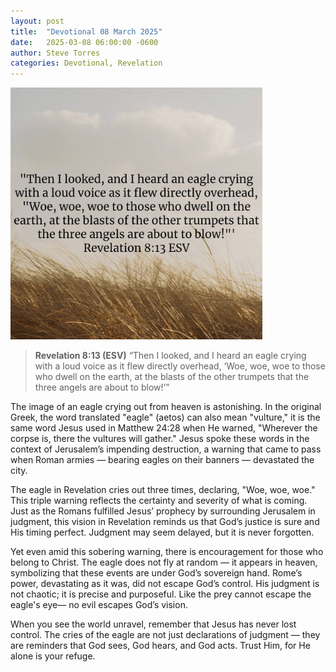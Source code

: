 ```yaml
---
layout: post
title:  "Devotional 08 March 2025"
date:   2025-03-08 06:00:00 -0600
author: Steve Torres
categories: Devotional, Revelation
---
```

<img src="https://github.com/ElEsteeb/ElEsteeb.github.io/blob/main/images/devotionals/Rev-8_13.jpg?raw=true" alt="Revelation 8:13.jpg" style="max-width: 80%; height: auto;">

>**Revelation 8:13 (ESV)**
>“Then I looked, and I heard an eagle crying with a loud voice as it flew directly overhead, ‘Woe, woe, woe to those who dwell on the earth, at the blasts of the other trumpets that the three angels are about to blow!’”

The image of an eagle crying out from heaven is astonishing. In the original Greek, the word translated "eagle" (aetos) can also mean "vulture," it is the same word Jesus used in Matthew 24:28 when He warned, "Wherever the corpse is, there the vultures will gather." Jesus spoke these words in the context of Jerusalem’s impending destruction, a warning that came to pass when Roman armies — bearing eagles on their banners — devastated the city.

The eagle in Revelation cries out three times, declaring, "Woe, woe, woe." This triple warning reflects the certainty and severity of what is coming. Just as the Romans fulfilled Jesus’ prophecy by surrounding Jerusalem in judgment, this vision in Revelation reminds us that God’s justice is sure and His timing perfect. Judgment may seem delayed, but it is never forgotten.

Yet even amid this sobering warning, there is encouragement for those who belong to Christ. The eagle does not fly at random — it appears in heaven, symbolizing that these events are under God’s sovereign hand. Rome’s power, devastating as it was, did not escape God’s control. His judgment is not chaotic; it is precise and purposeful. Like the prey cannot escape the eagle's eye— no evil escapes God’s vision. 

When you see the world unravel, remember that Jesus has never lost control. The cries of the eagle are not just declarations of judgment — they are reminders that God sees, God hears, and God acts. Trust Him, for He alone is your refuge.


<script src="https://www.biblegateway.com/public/link-to-us/tooltips/bglinks.js" type="text/javascript"></script>
<script type="text/javascript">
BGLinks.version = "ESV";
BGLinks.linkVerses();
</script>
